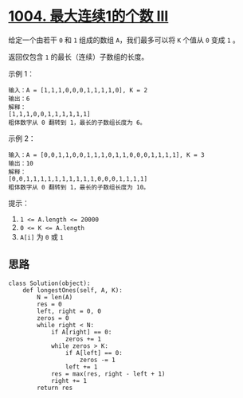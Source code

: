 # [1004. 最大连续1的个数 III](https://leetcode-cn.com/problems/max-consecutive-ones-iii/)

给定一个由若干 `0` 和 `1` 组成的数组 `A`，我们最多可以将 `K` 个值从 `0` 变成 `1` 。

返回仅包含 `1` 的最长（连续）子数组的长度。

 

示例 1：

```
输入：A = [1,1,1,0,0,0,1,1,1,1,0], K = 2
输出：6
解释： 
[1,1,1,0,0,1,1,1,1,1,1]
粗体数字从 0 翻转到 1，最长的子数组长度为 6。
```

示例 2：

```
输入：A = [0,0,1,1,0,0,1,1,1,0,1,1,0,0,0,1,1,1,1], K = 3
输出：10
解释：
[0,0,1,1,1,1,1,1,1,1,1,1,0,0,0,1,1,1,1]
粗体数字从 0 翻转到 1，最长的子数组长度为 10。
```


提示：

1. `1 <= A.length <= 20000`
2. `0 <= K <= A.length`
3. `A[i]` 为 `0` 或 `1` 

## 思路







```
class Solution(object):
    def longestOnes(self, A, K):
        N = len(A)
        res = 0
        left, right = 0, 0
        zeros = 0 
        while right < N:
            if A[right] == 0:
                zeros += 1
            while zeros > K:
                if A[left] == 0:
                    zeros -= 1
                left += 1
            res = max(res, right - left + 1)
            right += 1
        return res
```


